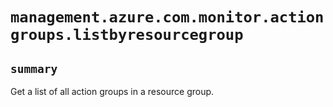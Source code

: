 # `management.azure.com.monitor.actiongroups.listbyresourcegroup`

## `summary`
Get a list of all action groups in a resource group.


